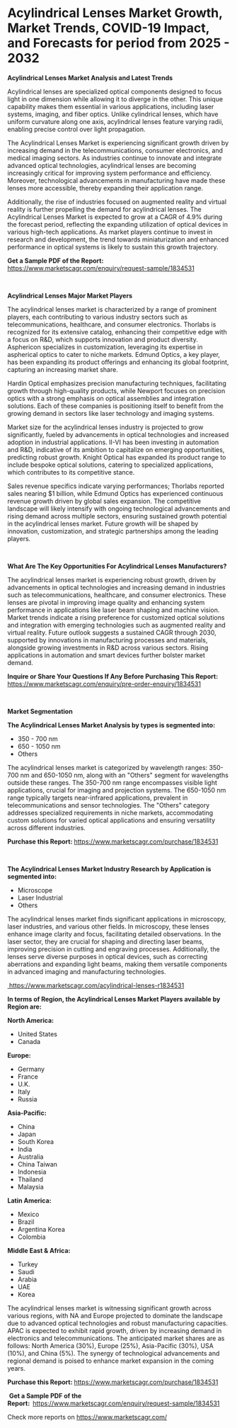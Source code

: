 <p><h1>Acylindrical Lenses Market Growth, Market Trends, COVID-19 Impact, and Forecasts for period from 2025 - 2032</h1></p><p><strong>Acylindrical Lenses Market Analysis and Latest Trends</strong></p>
<p><p>Acylindrical lenses are specialized optical components designed to focus light in one dimension while allowing it to diverge in the other. This unique capability makes them essential in various applications, including laser systems, imaging, and fiber optics. Unlike cylindrical lenses, which have uniform curvature along one axis, acylindrical lenses feature varying radii, enabling precise control over light propagation.</p><p>The Acylindrical Lenses Market is experiencing significant growth driven by increasing demand in the telecommunications, consumer electronics, and medical imaging sectors. As industries continue to innovate and integrate advanced optical technologies, acylindrical lenses are becoming increasingly critical for improving system performance and efficiency. Moreover, technological advancements in manufacturing have made these lenses more accessible, thereby expanding their application range.</p><p>Additionally, the rise of industries focused on augmented reality and virtual reality is further propelling the demand for acylindrical lenses. The Acylindrical Lenses Market is expected to grow at a CAGR of 4.9% during the forecast period, reflecting the expanding utilization of optical devices in various high-tech applications. As market players continue to invest in research and development, the trend towards miniaturization and enhanced performance in optical systems is likely to sustain this growth trajectory.</p></p>
<p><strong>Get a Sample PDF of the Report:&nbsp;</strong> <a href="https://www.marketscagr.com/enquiry/request-sample/1834531?utm_campaign=2439&utm_medium=2&utm_source=Github&utm_content=ia&utm_term=28022025&utm_id=acylindrical-lenses">https://www.marketscagr.com/enquiry/request-sample/1834531</a></p>
<p>&nbsp;</p>
<p><strong>Acylindrical Lenses Major Market Players</strong></p>
<p><p>The acylindrical lenses market is characterized by a range of prominent players, each contributing to various industry sectors such as telecommunications, healthcare, and consumer electronics. Thorlabs is recognized for its extensive catalog, enhancing their competitive edge with a focus on R&D, which supports innovation and product diversity. Asphericon specializes in customization, leveraging its expertise in aspherical optics to cater to niche markets. Edmund Optics, a key player, has been expanding its product offerings and enhancing its global footprint, capturing an increasing market share.</p><p>Hardin Optical emphasizes precision manufacturing techniques, facilitating growth through high-quality products, while Newport focuses on precision optics with a strong emphasis on optical assemblies and integration solutions. Each of these companies is positioning itself to benefit from the growing demand in sectors like laser technology and imaging systems.</p><p>Market size for the acylindrical lenses industry is projected to grow significantly, fueled by advancements in optical technologies and increased adoption in industrial applications. II-VI has been investing in automation and R&D, indicative of its ambition to capitalize on emerging opportunities, predicting robust growth. Knight Optical has expanded its product range to include bespoke optical solutions, catering to specialized applications, which contributes to its competitive stance.</p><p>Sales revenue specifics indicate varying performances; Thorlabs reported sales nearing $1 billion, while Edmund Optics has experienced continuous revenue growth driven by global sales expansion. The competitive landscape will likely intensify with ongoing technological advancements and rising demand across multiple sectors, ensuring sustained growth potential in the acylindrical lenses market. Future growth will be shaped by innovation, customization, and strategic partnerships among the leading players.</p></p>
<p>&nbsp;</p>
<p><strong>What Are The Key Opportunities For Acylindrical Lenses Manufacturers?</strong></p>
<p><p>The acylindrical lenses market is experiencing robust growth, driven by advancements in optical technologies and increasing demand in industries such as telecommunications, healthcare, and consumer electronics. These lenses are pivotal in improving image quality and enhancing system performance in applications like laser beam shaping and machine vision. Market trends indicate a rising preference for customized optical solutions and integration with emerging technologies such as augmented reality and virtual reality. Future outlook suggests a sustained CAGR through 2030, supported by innovations in manufacturing processes and materials, alongside growing investments in R&D across various sectors. Rising applications in automation and smart devices further bolster market demand.</p></p>
<p><strong>Inquire or Share Your Questions If Any Before Purchasing This Report:</strong> <a href="https://www.marketscagr.com/enquiry/pre-order-enquiry/1834531?utm_campaign=2439&utm_medium=2&utm_source=Github&utm_content=ia&utm_term=28022025&utm_id=acylindrical-lenses">https://www.marketscagr.com/enquiry/pre-order-enquiry/1834531</a></p>
<p>&nbsp;</p>
<p><strong>Market Segmentation</strong></p>
<p><strong>The Acylindrical Lenses Market Analysis by types is segmented into:</strong></p>
<p><ul><li>350 - 700 nm</li><li>650 - 1050 nm</li><li>Others</li></ul></p>
<p><p>The acylindrical lenses market is categorized by wavelength ranges: 350-700 nm and 650-1050 nm, along with an "Others" segment for wavelengths outside these ranges. The 350-700 nm range encompasses visible light applications, crucial for imaging and projection systems. The 650-1050 nm range typically targets near-infrared applications, prevalent in telecommunications and sensor technologies. The "Others" category addresses specialized requirements in niche markets, accommodating custom solutions for varied optical applications and ensuring versatility across different industries.</p></p>
<p><strong>Purchase this Report:&nbsp;</strong><a href="https://www.marketscagr.com/purchase/1834531?utm_campaign=2439&utm_medium=2&utm_source=Github&utm_content=ia&utm_term=28022025&utm_id=acylindrical-lenses">https://www.marketscagr.com/purchase/1834531</a></p>
<p>&nbsp;</p>
<p><strong>The Acylindrical Lenses Market Industry Research by Application is segmented into:</strong></p>
<p><ul><li>Microscope</li><li>Laser Industrial</li><li>Others</li></ul></p>
<p><p>The acylindrical lenses market finds significant applications in microscopy, laser industries, and various other fields. In microscopy, these lenses enhance image clarity and focus, facilitating detailed observations. In the laser sector, they are crucial for shaping and directing laser beams, improving precision in cutting and engraving processes. Additionally, the lenses serve diverse purposes in optical devices, such as correcting aberrations and expanding light beams, making them versatile components in advanced imaging and manufacturing technologies.</p></p>
<p><a href="https://www.marketscagr.com/acylindrical-lenses-r1834531?utm_campaign=2439&utm_medium=2&utm_source=Github&utm_content=ia&utm_term=28022025&utm_id=acylindrical-lenses">&nbsp;https://www.marketscagr.com/acylindrical-lenses-r1834531</a></p>
<p><strong>In terms of Region, the Acylindrical Lenses Market Players available by Region are:</strong></p>
<p>
    <p> <strong> North America: </strong>
        <ul>
            <li>United States</li>
            <li>Canada</li>
        </ul>
        </p> 
    <p> <strong> Europe: </strong>
        <ul>
            <li>Germany</li>
            <li>France</li>
            <li>U.K.</li>
            <li>Italy</li>
            <li>Russia</li>
        </ul>
        </p> 
    <p> <strong> Asia-Pacific: </strong>
        <ul>
            <li>China</li>
            <li>Japan</li>
            <li>South Korea</li>
            <li>India</li>
            <li>Australia</li>
            <li>China Taiwan</li>
            <li>Indonesia</li>
            <li>Thailand</li>
            <li>Malaysia</li>
        </ul>
        </p> 
    <p> <strong> Latin America: </strong>
        <ul>
            <li>Mexico</li>
            <li>Brazil</li>
            <li>Argentina Korea</li>
            <li>Colombia</li>
        </ul>
        </p> 
    <p> <strong> Middle East & Africa: </strong>
        <ul>
            <li>Turkey</li>
            <li>Saudi</li>
            <li>Arabia</li>
            <li>UAE</li>
            <li>Korea</li>
        </ul>
    </p>
    </p>
<p><p>The acylindrical lenses market is witnessing significant growth across various regions, with NA and Europe projected to dominate the landscape due to advanced optical technologies and robust manufacturing capacities. APAC is expected to exhibit rapid growth, driven by increasing demand in electronics and telecommunications. The anticipated market shares are as follows: North America (30%), Europe (25%), Asia-Pacific (30%), USA (10%), and China (5%). The synergy of technological advancements and regional demand is poised to enhance market expansion in the coming years.</p></p>
<p><strong>Purchase this Report: </strong><a href="https://www.marketscagr.com/purchase/1834531?utm_campaign=2439&utm_medium=2&utm_source=Github&utm_content=ia&utm_term=28022025&utm_id=acylindrical-lenses">https://www.marketscagr.com/purchase/1834531</a></p>
<p>&nbsp;<strong>Get a Sample PDF of the Report:&nbsp;&nbsp;</strong><a href="https://www.marketscagr.com/enquiry/request-sample/1834531?utm_campaign=2439&utm_medium=2&utm_source=Github&utm_content=ia&utm_term=28022025&utm_id=acylindrical-lenses">https://www.marketscagr.com/enquiry/request-sample/1834531</a></p>
<p><strong></strong></p>
<p>Check more reports on <a href="https://www.marketscagr.com/?utm_campaign=2439&utm_medium=2&utm_source=Github&utm_content=ia&utm_term=28022025&utm_id=acylindrical-lenses">https://www.marketscagr.com/</a></p>